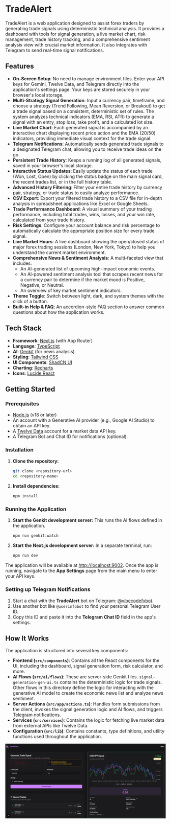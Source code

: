 # TradeAlert

TradeAlert is a web application designed to assist forex traders by generating trade signals using deterministic technical analysis. It provides a dashboard with tools for signal generation, a live market chart, risk management, trade history tracking, and a comprehensive sentiment analysis view with crucial market information. It also integrates with Telegram to send real-time signal notifications.

## Features

- **On-Screen Setup**: No need to manage environment files. Enter your API keys for Gemini, Twelve Data, and Telegram directly into the application's settings page. Your keys are stored securely in your browser's local storage.
- **Multi-Strategy Signal Generation**: Input a currency pair, timeframe, and choose a strategy (Trend Following, Mean Reversion, or Breakout) to get a trade signal based on a consistent, deterministic set of rules. The system analyzes technical indicators (EMA, RSI, ATR) to generate a signal with an entry, stop loss, take profit, and a calculated lot size.
- **Live Market Chart**: Each generated signal is accompanied by an interactive chart displaying recent price action and the EMA (20/50) indicators, providing immediate visual context for the trade signal.
- **Telegram Notifications**: Automatically sends generated trade signals to a designated Telegram chat, allowing you to receive trade ideas on the go.
- **Persistent Trade History**: Keeps a running log of all generated signals, saved in your browser's local storage.
- **Interactive Status Updates**: Easily update the status of each trade (Won, Lost, Open) by clicking the status badge on the main signal card, the recent trades list, or in the full history table.
- **Advanced History Filtering**: Filter your entire trade history by currency pair, strategy, or trade status to easily analyze performance.
- **CSV Export**: Export your filtered trade history to a CSV file for in-depth analysis in spreadsheet applications like Excel or Google Sheets.
- **Trade Performance Dashboard**: A visual summary of your trading performance, including total trades, wins, losses, and your win rate, calculated from your trade history.
- **Risk Settings**: Configure your account balance and risk percentage to automatically calculate the appropriate position size for every trade signal.
- **Live Market Hours**: A live dashboard showing the open/closed status of major forex trading sessions (London, New York, Tokyo) to help you understand the current market environment.
- **Comprehensive News & Sentiment Analysis**: A multi-faceted view that includes:
    - An AI-generated list of upcoming high-impact economic events.
    - An AI-powered sentiment analysis tool that scrapes recent news for a currency pair to determine if the market mood is Positive, Negative, or Neutral.
    - An overview of key market sentiment indicators.
- **Theme Toggle**: Switch between light, dark, and system themes with the click of a button.
- **Built-in Help & FAQ**: An accordion-style FAQ section to answer common questions about how the application works.

## Tech Stack

- **Framework**: [Next.js](https://nextjs.org/) (with App Router)
- **Language**: [TypeScript](https://www.typescriptlang.org/)
- **AI**: [Genkit](https://firebase.google.com/docs/genkit) (for news analysis)
- **Styling**: [Tailwind CSS](https://tailwindcss.com/)
- **UI Components**: [ShadCN UI](https://ui.shadcn.com/)
- **Charting**: [Recharts](https://recharts.org/)
- **Icons**: [Lucide React](https://lucide.dev/guide/packages/lucide-react)

## Getting Started

### Prerequisites

- [Node.js](https://nodejs.org/) (v18 or later)
- An account with a Generative AI provider (e.g., Google AI Studio) to obtain an API key.
- A [Twelve Data](https://twelvedata.com/) account for a market data API key.
- A Telegram Bot and Chat ID for notifications (optional).

### Installation

1.  **Clone the repository:**
    ```bash
    git clone <repository-url>
    cd <repository-name>
    ```

2.  **Install dependencies:**
    ```bash
    npm install
    ```

### Running the Application

1.  **Start the Genkit development server:**
    This runs the AI flows defined in the application.
    ```bash
    npm run genkit:watch
    ```

2.  **Start the Next.js development server:**
    In a separate terminal, run:
    ```bash
    npm run dev
    ```

The application will be available at [http://localhost:9002](http://localhost:9002). Once the app is running, navigate to the **App Settings** page from the main menu to enter your API keys.

### Setting up Telegram Notifications

1.  Start a chat with the **TradeAlert** bot on Telegram: [@vibecodefxbot](https://t.me/vibecodefxbot).
2.  Use another bot like `@userinfobot` to find your personal Telegram User ID.
3.  Copy this ID and paste it into the **Telegram Chat ID** field in the app's settings.

## How It Works

The application is structured into several key components:

- **Frontend (`src/components`)**: Contains all the React components for the UI, including the dashboard, signal generation form, risk calculator, and more.
- **AI Flows (`src/ai/flows`)**: These are server-side Genkit files. `signal-generation-gen-ai.ts` contains the deterministic logic for trade signals. Other flows in this directory define the logic for interacting with the generative AI model to create the economic news list and analyze news sentiment.
- **Server Actions (`src/app/actions.ts`)**: Handles form submissions from the client, invokes the signal generation logic and AI flows, and triggers Telegram notifications.
- **Services (`src/services`)**: Contains the logic for fetching live market data from external APIs like Twelve Data.
- **Configuration (`src/lib`)**: Contains constants, type definitions, and utility functions used throughout the application.

![final](./image.png)
